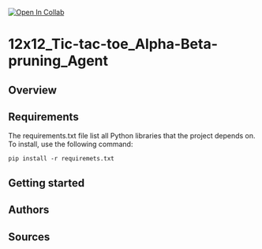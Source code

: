 [![Open In Collab](https://colab.research.google.com/assets/colab-badge.svg)](https://colab.research.google.com/drive/1ZUXPiV1-kVUIWXV1NPzytN4CJtumsSHE?usp=sharing)

# 12x12_Tic-tac-toe_Alpha-Beta-pruning_Agent
## Overview

## Requirements
The requirements.txt file list all Python libraries that the project depends on.  
To install, use the following command:

```
pip install -r requiremets.txt
```

## Getting started


## Authors

## Sources
